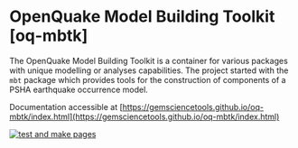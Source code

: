 # OpenQuake Model Building Toolkit [oq-mbtk]
The OpenQuake Model Building Toolkit is a container for various packages with unique modelling or analyses capabilities. The project started with the `mbt` package which provides tools for the construction of components of a PSHA earthquake occurrence model. 

Documentation accessible at [https://gemsciencetools.github.io/oq-mbtk/index.html](https://gemsciencetools.github.io/oq-mbtk/index.html)

[![test and make pages](https://github.com/GEMScienceTools/oq-mbtk/actions/workflows/test_deploy.yaml/badge.svg)](https://github.com/GEMScienceTools/oq-mbtk/actions/workflows/test_deploy.yaml)
